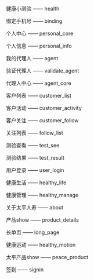 健康小测验    ——    health

绑定手机号    ——    binding

个人中心    ——    personal_core

个人信息    ——    personal_info

我的代理人    ——    agent

验证代理人    ——    validate_agent

代理人中心    ——    agent_core

客户列表    ——    customer_list

客户活动    ——    customer_activity

客户关注    ——    customer_follow

关注列表    ——    follow_list

测验查看    ——    test_see

测验结果    ——    test_result

用户登录    ——    user_login

健康生活    ——    healthy_life

健康管理    ——    healthy_manage

关于太平人寿    ——    about

产品show    ——    product_details

长单页        ——    long_page

健康运动    ——    healthy_motion

太平产品show    ——    peace_product

签到        ——    signin
